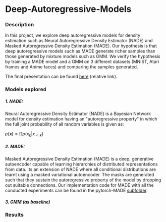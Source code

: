 # Deep-Autoregressive-Models

### Description
In this project, we explore deep autoregressive models for density estimation such as Neural Autoregressive Density Estimator (NADE) and Masked Autoregressive Density Estimation (MADE). Our hypothesis is that deep autoregressive models such as MADE generate richer samples than those generated by mixture models such as GMM. We verify the hypothesis by training a MADE model and a GMM on 3 different datasets (MNIST, Atari frames and Anime faces) and comparing the samples generated. 

The final presentation can be found [here](Project_presentation.pdf) (relative link).

### Models explored
##### 1. NADE:

Neural Autoregressive Density Estimator (NADE) is a Bayesian Network model for density estimation having an "autoregressive property" in which the full joint probability of all random variables is given as:

$p(\textbf{x}) = \prod p(x_k|x_{<k})$


##### 2. MADE:

Masked Autoregressive Density Estimation (MADE) is a deep, generative autoencoder capable of learning hierarchies of distributed representations from data. Its an extension of NADE where all conditional distributions are learnt using a masked variational autoencoder. The masks are generated such that they sustain the autoregressive property of the model by dropping out suitable connections. Our implementation code for MADE with all the conducted experiments can be found in the pytorch-MADE [subfolder](pytorch-MADE).

##### 3. GMM (as baseline)

### Results



